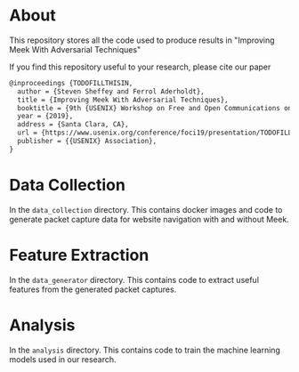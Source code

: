 # About
This repository stores all the code used to produce results in "Improving Meek With Adversarial Techniques"

If you find this repository useful to your research, please cite our paper
```tex
@inproceedings {TODOFILLTHISIN,
  author = {Steven Sheffey and Ferrol Aderholdt},
  title = {Improving Meek With Adversarial Techniques},
  booktitle = {9th {USENIX} Workshop on Free and Open Communications on the Internet ({FOCI} 19)},
  year = {2019},
  address = {Santa Clara, CA},
  url = {https://www.usenix.org/conference/foci19/presentation/TODOFILLTHISIN},
  publisher = {{USENIX} Association},
}
```

# Data Collection
In the `data_collection` directory. This contains docker images and code to generate packet capture data for website navigation with and without Meek.

# Feature Extraction
In the `data_generator` directory. This contains code to extract useful features from the generated packet captures.

# Analysis
In the `analysis` directory. This contains code to train the machine learning models used in our research.
